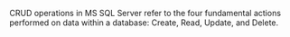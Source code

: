 CRUD operations in MS SQL Server refer to the four fundamental actions performed on data within a database: Create, Read, Update, and Delete.
